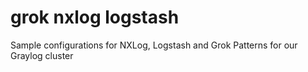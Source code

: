 # grok nxlog logstash
Sample configurations for NXLog, Logstash and Grok Patterns for our Graylog cluster
